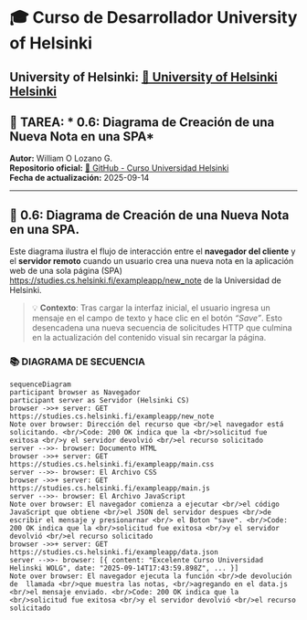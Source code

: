 # 🎓 Curso de Desarrollador University of Helsinki

**University of Helsinki:** [🔗 University of Helsinki Helsinki](https://www.helsinki.fi/en)
---

## 📄 TAREA: * 0.6: Diagrama de Creación de una Nueva Nota en una SPA*

**Autor:** William O Lozano G.  
**Repositorio oficial:** [🔗 GitHub - Curso Universidad Helsinki](https://github.com/wolgprogramador-cell/CursoUniversidadHelsinki.git)  
**Fecha de actualización:** 2025-09-14  

---

## 📒  0.6: Diagrama de Creación de una Nueva Nota en una SPA.

Este diagrama ilustra el flujo de interacción entre el **navegador del cliente** y el **servidor remoto** cuando un usuario crea una nueva nota en la aplicación web de una sola página (SPA) https://studies.cs.helsinki.fi/exampleapp/new_note de la Universidad de Helsinki. 

> 💡 **Contexto**: Tras cargar la interfaz inicial, el usuario ingresa un mensaje en el campo de texto y hace clic en el botón *“Save”*. Esto desencadena una nueva secuencia de solicitudes HTTP que culmina en la actualización del contenido visual sin recargar la página.

### 📚 DIAGRAMA DE SECUENCIA

```mermaid
sequenceDiagram
participant browser as Navegador
participant server as Servidor (Helsinki CS)
browser ->>+ server: GET https://studies.cs.helsinki.fi/exampleapp/new_note
Note over browser: Dirección del recurso que <br/>el navegador está solicitando. <br/>Code: 200 OK indica que la <br/>solicitud fue exitosa <br/>y el servidor devolvió <br/>el recurso solicitado
server -->>- browser: Documento HTML 
browser ->>+ server: GET https://studies.cs.helsinki.fi/exampleapp/main.css
server -->>- browser: El Archivo CSS
browser ->>+ server: GET https://studies.cs.helsinki.fi/exampleapp/main.js
server -->>- browser: El Archivo JavaScript
Note over browser: El navegador comienza a ejecutar <br/>el código JavaScript que obtiene <br/>el JSON del servidor despues <br/>de escribir el mensaje y presionarnar <br/> el Boton "save". <br/>Code: 200 OK indica que la <br/>solicitud fue exitosa <br/>y el servidor devolvió <br/>el recurso solicitado
browser ->>+ server: GET https://studies.cs.helsinki.fi/exampleapp/data.json
server -->>- browser: [{ content: "Excelente Curso Universidad Helinski WOLG", date: "2025-09-14T17:43:59.898Z", ... }]
Note over browser: El navegador ejecuta la función <br/>de devolución de  llamada <br/>que muestra las notas, <br/>agregando en el data.js <br/>el mensaje enviado. <br/>Code: 200 OK indica que la <br/>solicitud fue exitosa <br/>y el servidor devolvió <br/>el recurso solicitado
```
